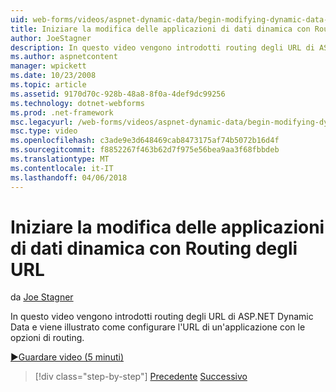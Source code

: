 ```yaml
---
uid: web-forms/videos/aspnet-dynamic-data/begin-modifying-dynamic-data-applications-with-url-routing
title: Iniziare la modifica delle applicazioni di dati dinamica con Routing degli URL | Documenti Microsoft
author: JoeStagner
description: In questo video vengono introdotti routing degli URL di ASP.NET Dynamic Data e viene illustrato come configurare l'URL di un'applicazione con le opzioni di routing.
ms.author: aspnetcontent
manager: wpickett
ms.date: 10/23/2008
ms.topic: article
ms.assetid: 9170d70c-928b-48a8-8f0a-4def9dc99256
ms.technology: dotnet-webforms
ms.prod: .net-framework
msc.legacyurl: /web-forms/videos/aspnet-dynamic-data/begin-modifying-dynamic-data-applications-with-url-routing
msc.type: video
ms.openlocfilehash: c3ade9e3d648469cab8473175af74b5072b16d4f
ms.sourcegitcommit: f8852267f463b62d7f975e56bea9aa3f68fbbdeb
ms.translationtype: MT
ms.contentlocale: it-IT
ms.lasthandoff: 04/06/2018
---
```

<a name="begin-modifying-dynamic-data-applications-with-url-routing"></a>Iniziare la modifica delle applicazioni di dati dinamica con Routing degli URL
====================
da [Joe Stagner](https://github.com/JoeStagner)

In questo video vengono introdotti routing degli URL di ASP.NET Dynamic Data e viene illustrato come configurare l'URL di un'applicazione con le opzioni di routing.

[&#9654;Guardare video (5 minuti)](https://channel9.msdn.com/Blogs/ASP-NET-Site-Videos/begin-modifying-dynamic-data-applications-with-url-routing)

> [!div class="step-by-step"]
> [Precedente](begin-editing-the-templates-in-aspnet-dynamic-data-applications.md)
> [Successivo](enable-in-line-editing-in-aspnet-dynamic-data-applications.md)
